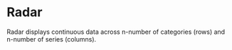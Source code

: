 # Radar

<!--meta

-->

Radar displays continuous data across n-number of categories (rows) and n-number of series (columns).


<ClientOnly>
  <hpcc-vitepress style="width:100%;height:600px">
    <div id="placeholder" style="height:400px">
    </div>
    <script type="module">
      import { Radar } from "@hpcc-js/chart";

      new Radar()
          .target("placeholder")
          .columns(["Category", "Value"])
          .data([
              ["A", 34],
              ["B", 55],
              ["C", 89],
              ["D", 144]
          ])
          .render()
          ;
    </script>
  </hpcc-vitepress>
</ClientOnly>

_fontFamily_ and _fontSize_ can be used to control the font family and size used for the labels and guidelines.

_pointShape_ and _pointSize_ can be used to control the shape and size of the data points. 

<ClientOnly>
  <hpcc-vitepress style="width:100%;height:600px">
    <div id="placeholder" style="height:400px">
    </div>
    <script type="module">
      import { Radar } from "@hpcc-js/chart";

      new Radar()
          .target("placeholder")
          .columns(["Hour", "Value"])
          .data([
              ["Dec", 134],
              ["Jan", 95],
              ["Feb", 80],
              ["Mar", 65],
              ["Apr", 59],
              ["May", 51],
              ["Jun", 58],
              ["Jul", 72],
              ["Aug", 79],
              ["Sep", 104],
              ["Oct", 134],
              ["Nov", 124]
          ])
          .fontFamily("Verdana")
          .fontSize(14)
          .pointShape("circle")
          .pointSize(3)
          .render()
          ;
    </script>
  </hpcc-vitepress>
</ClientOnly>

_fillOpacity_ can be used to control the opacity of the background color created by each series.

_valueGuideRatios_ can be used to control placement, and count, of the guide lines.

_labelPaddingRatio_ shrinks the chart's visible area between its column labels.

<ClientOnly>
  <hpcc-vitepress style="width:100%;height:600px">
    <div id="placeholder" style="height:400px">
    </div>
    <script type="module">
      import { Radar } from "@hpcc-js/chart";

      new Radar()
          .target("placeholder")
          .columns(["Category", "Value 1", "Value 2"])
          .data([
              ["A", 34, 190],
              ["B", 55, 150],
              ["C", 89, 35],
              ["D", 144, 36]
          ])
          .valueGuideRatios([0.5, 1.0])
          .labelPaddingRatio(0.8)
          .render()
          ;
    </script>
  </hpcc-vitepress>
</ClientOnly>

## API

## Published Properties
```@hpcc-js/chart:Radar
```
